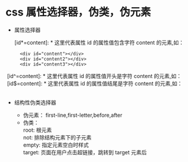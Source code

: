 # css 属性选择器，伪类，伪元素


* 属性选择器

  [id*=content]: * 这里代表属性 id 的属性值包含字符 content 的元素,如：
  ```
    <div id="content"></div>
    <div id="content2"></div>
    <div id="content3"></div>
  ```
  [id^=content]: * 这里代表属性 id 的属性值开头是字符 content 的元素,如：  
  [id$=content]: * 这里代表属性 id 的属性值结尾是字符 content 的元素,如：  
  
* 结构性伪类选择器

  - 伪元素： first-line,first-letter,before,after
  - 伪类：  
    root: 根元素     
    not: 排除结构元素下的子元素    
    empty: 指定元素空白时样式    
    target: 页面在用户点击超链接，跳转到 target 元素后      
